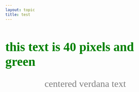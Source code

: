 ```yaml
---
layout: topic
title: test
---
```

<h1 style="font-size:40px;color:green;font-family:'Trebuchet MS'"> this text is 40 pixels and green </h1>

<p style="font-size:30px;color:gray;text-align:center;font-family:verdana;"> centered verdana text </p>